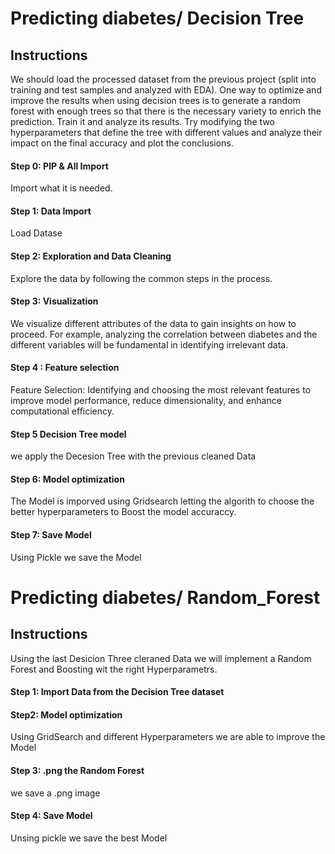 # Predicting diabetes/ Decision Tree
## Instructions

We should load the processed dataset from the previous project (split into training and test samples and analyzed with EDA).
One way to optimize and improve the results when using decision trees is to generate a random forest with enough trees so that there is the necessary variety to enrich the prediction. Train it and analyze its results. Try modifying the two hyperparameters that define the tree with different values and analyze their impact on the final accuracy and plot the conclusions.

#### Step 0: PIP & All Import
Import what it is needed.

#### Step 1: Data Import
Load Datase

#### Step 2: Exploration and Data Cleaning
Explore the data by following the common steps in the process.

#### Step 3: Visualization
We visualize different attributes of the data to gain insights on how to proceed. For example, analyzing the correlation between diabetes and the different variables will be fundamental in identifying irrelevant data.

#### Step 4 : Feature selection
Feature Selection: Identifying and choosing the most relevant features to improve model performance, reduce dimensionality, and enhance computational efficiency.

#### Step 5 Decision Tree model

we apply the Decesion Tree with the previous cleaned Data

#### Step 6: Model optimization

The Model is imporved using Gridsearch letting the algorith to choose the better hyperparameters to Boost the model accuraccy.

#### Step 7: Save Model

Using Pickle we save the Model

# Predicting diabetes/ Random_Forest
## Instructions
Using the last Desicion Three cleraned Data we will implement a Random Forest and Boosting wit the right Hyperparametrs.

#### Step 1: Import Data from the Decision Tree dataset 
#### Step2: Model optimization
Using GridSearch and different Hyperparameters we are able to improve the Model
#### Step 3: .png the Random Forest
we save a .png image
#### Step 4: Save Model
Unsing pickle we save the best Model